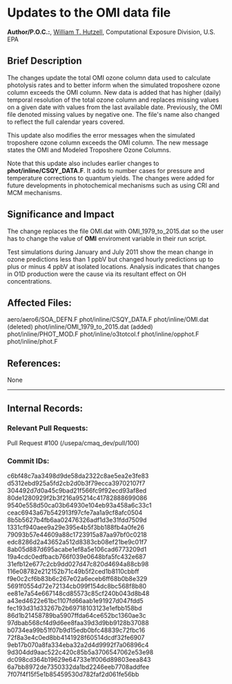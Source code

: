 # Updates to the OMI data file 
    
**Author/P.O.C.:**, [William T. Hutzell](mailto:hutzell.bill@epa.gov), Computational Exposure Division, U.S. EPA    
    
## Brief Description

The changes update the total OMI ozone column data used to calculate photolysis rates and to better inform when the
simulated troposhere ozone column exceeds the OMI column. New data is added that has higher (daily) temporal resolution
of the total ozone column and replaces missing values on a given date with values from the last available date.
Previously, the OMI file denoted missing values by negative one. The file's name also changed to reflect the full
calendar years covered.  

This update also modifies the error messages when the simulated troposhere ozone column exceeds the OMI column. The new
message states the OMI and Modeled Troposhere Ozone Columns.

Note that this update also includes earlier changes to **phot/inline/CSQY_DATA.F**. It adds to number cases for pressure
and temperature corrections to quantum yields. The changes were added for future developments in photochemical
mechanisms such as using CRI and MCM mechanisms.    
    
## Significance and Impact
    
The change replaces the file OMI.dat with OMI_1979_to_2015.dat so the user has to change the value of **OMI** enviroment 
variable in their run script.
    
Test simulations during January and July 2011 show the mean change in ozone predictions less than 1 ppbV but changed hourly
predictions up to plus or minus 4 ppbV at isolated locations. Analysis indicates that changes in O1D production were the
cause via its resultant effect on OH concentrations.  
    
## Affected Files:
    
aero/aero6/SOA_DEFN.F
phot/inline/CSQY_DATA.F
phot/inline/OMI.dat (deleted)
phot/inline/OMI_1979_to_2015.dat (added)
phot/inline/PHOT_MOD.F
phot/inline/o3totcol.f
phot/inline/opphot.F
phot/inline/phot.F

## References:    

None

-----
## Internal Records:
    
### Relevant Pull Requests:
Pull Request #100 (/usepa/cmaq_dev/pull/100)

### Commit IDs:
    
c6bf48c7aa3498d9de58da2322c8ae5ea2e3fe83
d5312ebd925a5fd2cb2d0b3f79ecca39702107f7
304492d7d0a45c9bad21f566fc9f92ecd93af8ed
80de1280929f2b3f216a95214c41782888699086
9540e558d50ca03b64930e104eb93a458a6c33c1
ceac6943a67b542913f97cfe7aa1a9cf8afc0504
8b5b5627b4fb6aa02476326adf1d3e31fdd7509d
1331cf940aee9a29e395e4b5f3bb188fb4a0fe26
79093b57e44609a88c1723915a87aa97bf0c0218
edc8286d2a43652a512d8383cb08ef21be9c01f7
8ab05d887d695acabe1ef8a5e106cad6773209d1
19a4cdc0edfbacb766f039e0648bfa5fc432e687
31efb12e677c2cb9dd027d47c820d4694a88cb98
116e08782e212152b71c49b5f2ced1b8110cbbff
f9e0c2cf6b83b6c267e02a6eceb6ff68b0b8e329
5691f0554d72e72134cb099f154dc8bc568f8b80
ee81e7a54e667148cd85573c85cf240b043d8b48
a43ed4622e61bc1107fd66aab1e91927d047fdd5
fec193d31d33267b2b69718103123e1efbb158bd
86d1b21458789ba5907ffda64ce652bc1360ae3c
97dbab568cf4d9d6ee8faa39d3d9bb9128b37088
b0734ea99b51f07b9d15edb0bfc48839c72fbc16
72f8a3e4c0ed8bb4141928f60514dcdf32fe6907
9eb17b070a8fa334eba32a2d4d9992f7a06896c4
9d304dd9aac522c420c85b5a3706547062e53e98
dc098cd364b19629e64733e1f006d89803eea843
6a7bb8972de7350332da1bd2246eeb7708addfee
7f07f4f15f5e1b85459530d782faf2d061fe56bb
    
